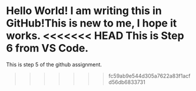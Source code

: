 Hello World!
I am writing this in GitHub!This is new to me, I hope it works. 
<<<<<<< HEAD
This is Step 6 from VS Code. 
=======
This is step 5 of the github assignment. 
>>>>>>> fc59ab9e544d305a7622a83f1acfd56db6833731
